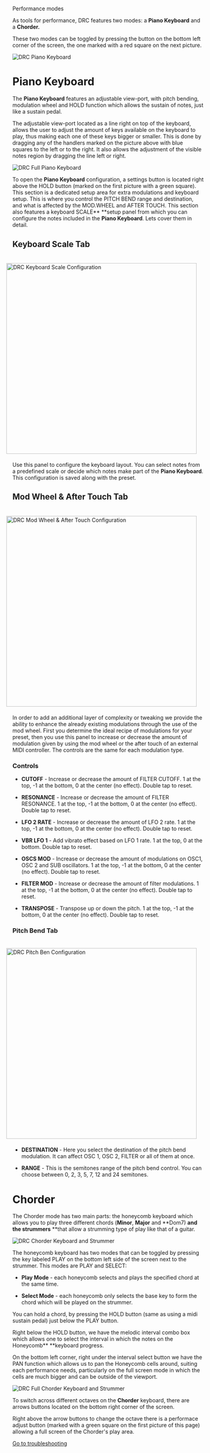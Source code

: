 #
Performance modes

As tools for performance, DRC features two modes: a **Piano Keyboard** and a **Chorder.**

These two modes can be toggled by pressing the button on the bottom left corner of the screen, the one marked with a red square on the next picture.

![DRC Piano Keyboard](https://www.imaginando.pt/images/products/drc/help/performance-modes/overview.png)

# Piano Keyboard

The **Piano Keyboard** features an adjustable view-port, with pitch bending, modulation wheel and HOLD function which allows the sustain of notes, just like a sustain pedal.

The adjustable view-port located as a line right on top of the keyboard, allows the user to adjust the amount of keys available on the keyboard to play, thus making each one of these keys bigger or smaller. This is done by dragging any of the handlers marked on the picture above with blue squares to the left or to the right. It also allows the adjustment of the visible notes region by dragging the line left or right.

![DRC Full Piano Keyboard ](https://www.imaginando.pt/images/products/drc/help/performance-modes/piano-keyboard-fullscreen.png)

To open the **Piano Keyboard** configuration, a settings button is located right above the HOLD button \(marked on the first picture with a green square\). This section is a dedicated setup area for extra modulations and keyboard setup. This is where you control the PITCH BEND range and destination, and what is affected by the MOD.WHEEL and AFTER TOUCH. This section also features a keyboard SCALE** **setup panel from which you can configure the notes included in the **Piano Keyboard**. Lets cover them in detail.

## Keyboard Scale Tab

<img src="https://www.imaginando.pt/images/products/drc/help/performance-modes/piano-keyboard-scale.png" alt="DRC Keyboard Scale Configuration" width="500" style="float: right; padding: 20px; right-padding: 0px;" />

Use this panel to configure the keyboard layout. You can select notes from a predefined scale or decide which notes make part of the **Piano Keyboard**. This configuration is saved along with the preset.

## Mod Wheel & After Touch Tab

<img src="https://www.imaginando.pt/images/products/drc/help/performance-modes/piano-keyboard-modwheel.png" alt="DRC Mod Wheel & After Touch Configuration" width="500" style="float: right; padding: 20px; right-padding: 0px;" />

In order to add an additional layer of complexity or tweaking we provide the ability to enhance the already existing modulations through the use of the mod wheel. First you determine the ideal recipe of modulations for your preset, then you use this panel to increase or decrease the amount of modulation given by using the mod wheel or the after touch of an external MIDI controller. The controls are the same for each modulation type.

### Controls

* **CUTOFF** - Increase or decrease the amount of FILTER CUTOFF. 1 at the top, -1 at the bottom, 0 at the center \(no effect\). Double tap to reset.

* **RESONANCE** - Increase or decrease the amount of FILTER RESONANCE. 1 at the top, -1 at the bottom, 0 at the center \(no effect\). Double tap to reset.

* **LFO 2 RATE** - Increase or decrease the amount of LFO 2 rate. 1 at the top, -1 at the bottom, 0 at the center \(no effect\). Double tap to reset.

* **VBR LFO 1** - Add vibrato effect based on LFO 1 rate. 1 at the top, 0 at the bottom. Double tap to reset.

* **OSCS MOD** - Increase or decrease the amount of modulations on OSC1, OSC 2 and SUB oscillators. 1 at the top, -1 at the bottom, 0 at the center \(no effect\). Double tap to reset.

* **FILTER MOD** - Increase or decrease the amount of filter modulations. 1 at the top, -1 at the bottom, 0 at the center \(no effect\). Double tap to reset.

* **TRANSPOSE** - Transpose up or down the pitch. 1 at the top, -1 at the bottom, 0 at the center \(no effect\). Double tap to reset.

### Pitch Bend Tab

<img src="http://www.imaginando.pt/images/products/drc/help/performance-modes/piano-keyboard-pitch-bend.png" alt="DRC Pitch Ben Configuration" width="500" style="float: right; padding: 20px; right-padding: 0px;" />

* **DESTINATION** - Here you select the destination of the pitch bend modulation. It can affect OSC 1, OSC 2, FILTER or all of them at once.

* **RANGE** - This is the semitones range of the pitch bend control. You can choose between 0, 2, 3, 5, 7, 12 and 24 semitones.

# Chorder

The Chorder mode has two main parts: the honeycomb keyboard which allows you to play three different chords \(**Minor**, **Major** and **Dom7\) **and the strummers** **that allow a strumming type of play like that of a guitar.

![DRC Chorder Keyboard and Strummer](http://www.imaginando.pt/images/products/drc/help/performance-modes/honeycomb-keyboard.png)

The honeycomb keyboard has two modes that can be toggled by pressing the key labeled PLAY on the bottom left side of the screen next to the strummer. This modes are PLAY and SELECT:

* **Play Mode** - each honeycomb selects and plays the specified chord at the same time.

* **Select Mode** - each honeycomb only selects the base key to form the chord which will be played on the strummer.

You can hold a chord, by pressing the HOLD button \(same as using a midi sustain pedal\) just below the PLAY button.

Right below the HOLD button, we have the melodic interval combo box which allows one to select the interval in which the notes on the Honeycomb** **keyboard progress.

On the bottom left corner, right under the interval select button we have the PAN function which allows us to pan the Honeycomb cells around, suiting each performance needs, particularly on the full screen mode in which the cells are much bigger and can be outside of the viewport.

![DRC Full Chorder Keyboard and Strummer](http://www.imaginando.pt/images/products/drc/help/performance-modes/honeycomb-fullscreen.png)

To switch across different octaves on the **Chorder** keyboard, there are arrows buttons located on the bottom right corner of the screen.

Right above the arrow buttons to change the octave there is a performace adjust button \(marked with a green square on the first picture of this page\) allowing a full screen of the Chorder's play area.

[Go to troubleshooting](https://www.imaginando.pt/products/drc/help/troubleshooting)

